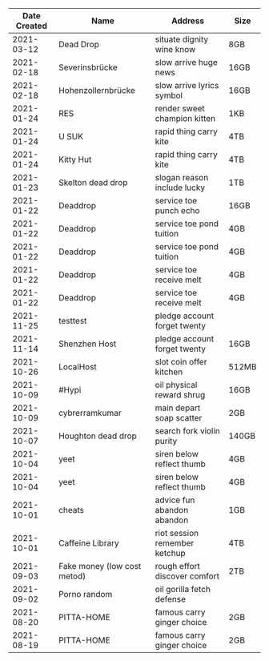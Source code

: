 | Date Created | Name | Address | Size |
| ------------ | ---- | ------- | ---- |
| 2021-03-12   | Dead Drop |  situate dignity wine know | 8GB | 
| 2021-02-18   | Severinsbrücke |  slow arrive huge news | 16GB | 
| 2021-02-18   | Hohenzollernbrücke | slow arrive lyrics symbol | 16GB |
| 2021-01-24   | RES |  render sweet champion kitten | 1KB | 
| 2021-01-24   | U SUK | rapid thing carry kite | 4TB | 
| 2021-01-24   | Kitty Hut | rapid thing carry kite | 4TB | 
| 2021-01-23   | Skelton dead drop | slogan reason include lucky | 1TB |
| 2021-01-22   | Deaddrop | service toe punch echo | 16GB |
| 2021-01-22   | Deaddrop | service toe pond tuition | 4GB |
| 2021-01-22   | Deaddrop | service toe pond tuition | 4GB |
| 2021-01-22   | Deaddrop | service toe receive melt | 4GB |
| 2021-01-22   | Deaddrop | service toe receive melt | 4GB |
| 2021-11-25   | testtest | pledge account forget twenty |  |
| 2021-11-14   | Shenzhen Host | pledge account forget twenty | 16GB |
| 2021-10-26   | LocalHost | slot coin offer kitchen | 512MB |
| 2021-10-09   | #Hypi | oil physical reward shrug | 16GB |
| 2021-10-09   | cybrerramkumar | main depart soap scatter | 2GB |
| 2021-10-07   | Houghton dead drop | search fork violin purity | 140GB |
| 2021-10-04   | yeet | siren below reflect thumb | 4GB |
| 2021-10-04   | yeet | siren below reflect thumb | 4GB |
| 2021-10-01   | cheats | advice fun abandon abandon | 1GB |
| 2021-10-01   | Caffeine Library | riot session remember ketchup | 4TB |
| 2021-09-03   | Fake money (low cost metod) | rough effort discover comfort | 2TB |
| 2021-09-02   | Porno random | oil gorilla fetch defense |  |
| 2021-08-20   | PITTA-HOME | famous carry ginger choice | 2GB |
| 2021-08-19   | PITTA-HOME | famous carry ginger choice | 2GB |






